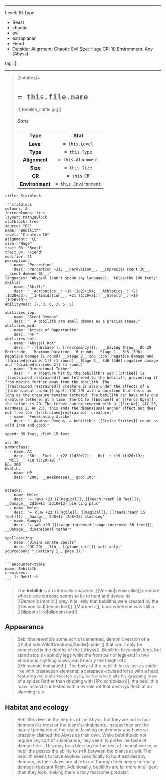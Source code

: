 
---


Level: 10
Type:
- Beast
- chaotic
- evil
- extraplanar
- Fiend
- Outsider
Alignment: Chaotic Evil
Size: Huge
CR: 10
Environment: Any (Abyss)


tag: 👹

---

> [!infobox]+
> #  `= this.file.name`
> ![[Bebilith_battle.jpg]]
> ##### Stats
> Type | Stat |
> :---:|:---:|
> **Level** | `= this.Level` |
> **Type** | `= this.Type` |
> **Alignment** | `= this.Alignment` |
> **Size** | `= this.Size` |
> **CR** | `= this.CR` |
> **Environment** | `= this.Environment` |




````ad-info
title: Statblock

```statblock
columns: 2
forcecolumns: true
layout: Path2eBlock
statblock: true
source: "B2"
name: "Bebilith"
level: "Creature 10"
alignment: "CE"
size: "Huge"
trait_03: "Beast"
trait_04: "Fiend"
modifier: 21
perception:
  - name: "Perception"
    desc: "Perception +21; __darkvision__, __imprecise scent 30__, __scent demons 60__;"
languages: "Abyssal (can't speak any language);  telepathy 100 feet;"
skills:
  - name: "Skills"
    desc: "__Acrobatics__: +19 (1d20+19); __Athletics__: +23 (1d20+23); __Intimidation__: +21 (1d20+21); __Stealth__: +19 (1d20+19); "
abilityMods: [7, 3, 6, 3, 5, 5]

abilities_top:
  - name: "Scent Demons"
    desc: "  A bebilith can smell demons as a precise sense."
abilities_mid:
  - name: "Attack of Opportunity"
    desc: "⬲ "
abilities_bot:
  - name: "Abyssal Rot"
    desc: " ([[disease]], [[necromancy]]);  __Saving Throw__ DC 29 Fortitude. __Maximum Duration__ 6 rounds __Stage 1__ 3d6 (3d6) negative damage (1 round) __Stage 2__ 3d6 (3d6) negative damage and [[drained|drained 1]] (1 round) __Stage 3__ 3d6 (3d6) negative damage and [[drained|drained 2]] (1 round)"
  - name: "Dimensional Tether"
    desc: "  A creature hit by the bebilith's web [[Strike]] is [[restrained|restrained]] and tethered to the bebilith, preventing it from moving further away from the bebilith. The [[restrained|restrained]] creature is also under the effects of a [[dimensional anchor]] spell (DC 29) with a duration that lasts as long as the creature remains tethered. The bebilith can have only one creature tethered at a time. The DC to [[Escape]] or [[Force Open]] the tether is 29. The tether can be severed with a [[Strike]] (AC 20, Hardness 2, HP 20); this ends the dimensional anchor effect but does not free the [[restrained|restrained]] creature."
  - name: "Penetrating Strike"
    desc: "  Against demons, a bebilith's [[Strike|Strikes]] count as cold iron and good."

speed: 35 feet, climb 15 feet

ac: 30
armorclass:
  - name: AC
    desc: "30; __Fort__: +22 (1d20+22); __Ref__: +19 (1d20+19); __Will__: +19 (1d20+19);"
hp: 200
health:
  - name: HP
    desc: "200;  __Weaknesses__ good 10;"


attacks:
  - name: Melee
    desc: "⬻ jaws +23 ([[magical]], [[reach|reach 10 feet]]); __Damage__ 2d10+13 (2d10+13) piercing plus"
  - name: Melee
    desc: "⬻ claw +23 ([[agile]], [[magical]], [[reach|reach 15 feet]]); __Damage__ 2d8+13 (2d8+13) slashing"
  - name: Ranged
    desc: "⬻ web +23 ([[range increment|range increment 60 feet]]); __Damage__ dimensional tether"

spellcasting:
  - name: "Divine Innate Spells"
    desc: "DC 29; __7th__ [[plane shift]] self only;"
sourcebook: "_Bestiary 2_, page 37."
```

```encounter-table
name: Bebilith
creatures:
  - 1: Bebilith
```

````



> The **bebilith** is an infernally-spawned, [[Vermin|vermin-like]] creature whose sole purpose seems to be to hunt and devour its [[Demon|demonic]] prey. It is likely that bebiliths were created by the [[Demon lord|demon lord]] [[Mazmezz]], back when she was still a [[Qlippoth lord|qlippoth lord]].


## Appearance

> Bebiliths resemble some sort of demented, demonic version of a [[PathfinderWiki/Creatures/Spider|spider]] that could only be conceived in the depths of the [[Abyss]]. Bebiliths have eight legs, but stand atop six spindly legs while the front pair of legs end in two enormous scything claws, each nearly the height of a [[Humanoid|humanoid]]. The body of the bebilith looks just as spider-like with crustacean elements: a carapace-covered torso with a head, featuring red multi-faceted eyes, below which sits the grasping maw of a spider. Rather than dripping with [[Poison|poison]], the bebilith's maw instead is infested with a terrible rot that destroys flesh at an alarming rate.


## Habitat and ecology

> Bebiliths dwell in the depths of the Abyss, but they are not in fact demons like most of the plane's inhabitants. Instead they are the natural predators of the realm, feasting on demons who have so brazenly claimed the Abyss as their own. While bebiliths do not require any sort of sustenance, they seem to prefer the taste of demon flesh. This may be a blessing for the rest of the multiverse, as bebiliths posses the ability to shift between the planes at will. The bebilith seems to have evolved specifically to hunt and destroy demons, as their claws are able to cut through their prey's normally damage-resistant flesh. Additionally, bebiliths are far more intelligent than they look, making them a truly fearsome predator.









